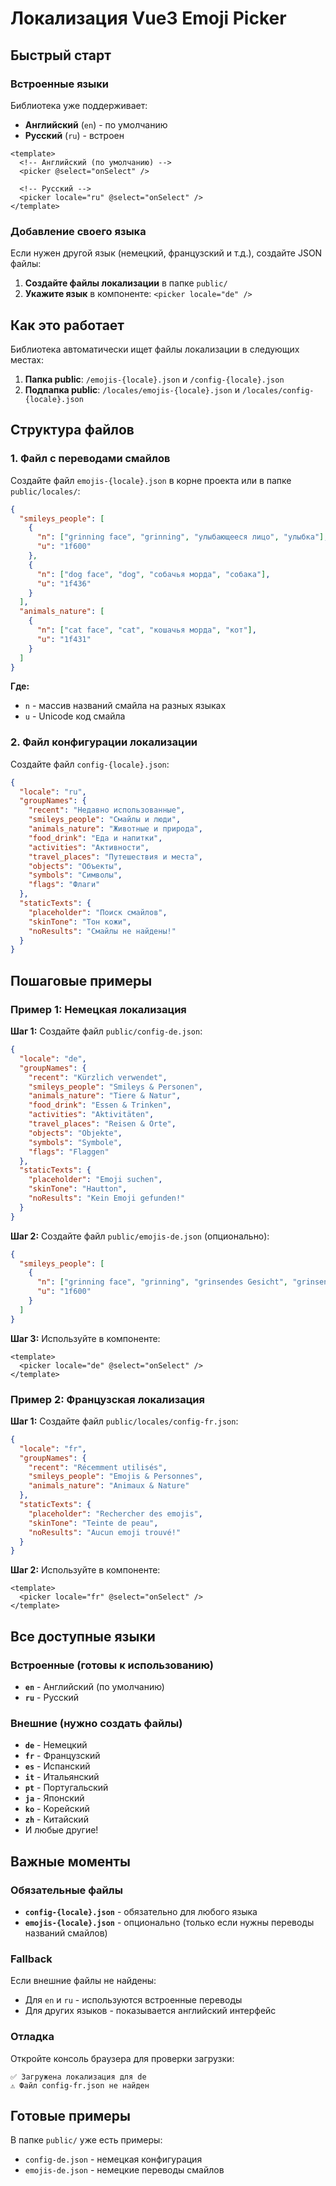 # Локализация Vue3 Emoji Picker

## Быстрый старт

### Встроенные языки
Библиотека уже поддерживает:
- **Английский** (`en`) - по умолчанию
- **Русский** (`ru`) - встроен

```vue
<template>
  <!-- Английский (по умолчанию) -->
  <picker @select="onSelect" />
  
  <!-- Русский -->
  <picker locale="ru" @select="onSelect" />
</template>
```

### Добавление своего языка
Если нужен другой язык (немецкий, французский и т.д.), создайте JSON файлы:

1. **Создайте файлы локализации** в папке `public/`
2. **Укажите язык** в компоненте: `<picker locale="de" />`

## Как это работает

Библиотека автоматически ищет файлы локализации в следующих местах:

1. **Папка public**: `/emojis-{locale}.json` и `/config-{locale}.json`
2. **Подпапка public**: `/locales/emojis-{locale}.json` и `/locales/config-{locale}.json`

## Структура файлов

### 1. Файл с переводами смайлов

Создайте файл `emojis-{locale}.json` в корне проекта или в папке `public/locales/`:

```json
{
  "smileys_people": [
    {
      "n": ["grinning face", "grinning", "улыбающееся лицо", "улыбка"],
      "u": "1f600"
    },
    {
      "n": ["dog face", "dog", "собачья морда", "собака"],
      "u": "1f436"
    }
  ],
  "animals_nature": [
    {
      "n": ["cat face", "cat", "кошачья морда", "кот"],
      "u": "1f431"
    }
  ]
}
```

**Где:**
- `n` - массив названий смайла на разных языках
- `u` - Unicode код смайла

### 2. Файл конфигурации локализации

Создайте файл `config-{locale}.json`:

```json
{
  "locale": "ru",
  "groupNames": {
    "recent": "Недавно использованные",
    "smileys_people": "Смайлы и люди",
    "animals_nature": "Животные и природа",
    "food_drink": "Еда и напитки",
    "activities": "Активности",
    "travel_places": "Путешествия и места",
    "objects": "Объекты",
    "symbols": "Символы",
    "flags": "Флаги"
  },
  "staticTexts": {
    "placeholder": "Поиск смайлов",
    "skinTone": "Тон кожи",
    "noResults": "Смайлы не найдены!"
  }
}
```

## Пошаговые примеры

### Пример 1: Немецкая локализация

**Шаг 1:** Создайте файл `public/config-de.json`:
```json
{
  "locale": "de",
  "groupNames": {
    "recent": "Kürzlich verwendet",
    "smileys_people": "Smileys & Personen",
    "animals_nature": "Tiere & Natur",
    "food_drink": "Essen & Trinken",
    "activities": "Aktivitäten",
    "travel_places": "Reisen & Orte",
    "objects": "Objekte",
    "symbols": "Symbole",
    "flags": "Flaggen"
  },
  "staticTexts": {
    "placeholder": "Emoji suchen",
    "skinTone": "Hautton",
    "noResults": "Kein Emoji gefunden!"
  }
}
```

**Шаг 2:** Создайте файл `public/emojis-de.json` (опционально):
```json
{
  "smileys_people": [
    {
      "n": ["grinning face", "grinning", "grinsendes Gesicht", "grinsen"],
      "u": "1f600"
    }
  ]
}
```

**Шаг 3:** Используйте в компоненте:
```vue
<template>
  <picker locale="de" @select="onSelect" />
</template>
```

### Пример 2: Французская локализация

**Шаг 1:** Создайте файл `public/locales/config-fr.json`:
```json
{
  "locale": "fr",
  "groupNames": {
    "recent": "Récemment utilisés",
    "smileys_people": "Emojis & Personnes",
    "animals_nature": "Animaux & Nature"
  },
  "staticTexts": {
    "placeholder": "Rechercher des emojis",
    "skinTone": "Teinte de peau",
    "noResults": "Aucun emoji trouvé!"
  }
}
```

**Шаг 2:** Используйте в компоненте:
```vue
<template>
  <picker locale="fr" @select="onSelect" />
</template>
```

## Все доступные языки

### Встроенные (готовы к использованию)
- **`en`** - Английский (по умолчанию)
- **`ru`** - Русский

### Внешние (нужно создать файлы)
- **`de`** - Немецкий
- **`fr`** - Французский  
- **`es`** - Испанский
- **`it`** - Итальянский
- **`pt`** - Португальский
- **`ja`** - Японский
- **`ko`** - Корейский
- **`zh`** - Китайский
- И любые другие!

## Важные моменты

### Обязательные файлы
- **`config-{locale}.json`** - обязательно для любого языка
- **`emojis-{locale}.json`** - опционально (только если нужны переводы названий смайлов)

### Fallback
Если внешние файлы не найдены:
- Для `en` и `ru` - используются встроенные переводы
- Для других языков - показывается английский интерфейс

### Отладка
Откройте консоль браузера для проверки загрузки:
```
✅ Загружена локализация для de
⚠️ Файл config-fr.json не найден
```

## Готовые примеры

В папке `public/` уже есть примеры:
- `config-de.json` - немецкая конфигурация
- `emojis-de.json` - немецкие переводы смайлов
